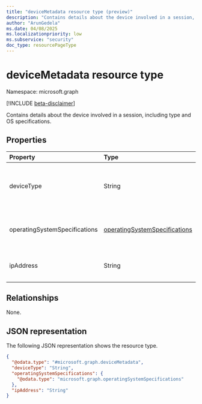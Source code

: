 ```yaml
---
title: "deviceMetadata resource type (preview)"
description: "Contains details about the device involved in a session, including type and OS specifications."
author: "ArunGedela"
ms.date: 04/08/2025
ms.localizationpriority: low
ms.subservice: "security"
doc_type: resourcePageType
---
```


# deviceMetadata resource type

Namespace: microsoft.graph

[!INCLUDE [beta-disclaimer](../../includes/beta-disclaimer.md)]

Contains details about the device involved in a session, including type and OS specifications.

## Properties

| Property                    | Type                                                                                                               | Description                                       |
| :-------------------------- | :----------------------------------------------------------------------------------------------------------------- | :------------------------------------------------ |
| deviceType                  | String                                                                                                             | Optional. The general type of the device (for example, "Managed", "Unmanaged"). |
| operatingSystemSpecifications | [operatingSystemSpecifications](../resources/operatingsystemspecifications.md)                                   | Details about the operating system platform and version. |
| ipAddress                   | String                                                                                                             | The Internet Protocol (IP) address of the device. |

## Relationships

None.

## JSON representation

The following JSON representation shows the resource type.
<!-- {
  "blockType": "resource",
  "@odata.type": "microsoft.graph.deviceMetadata",
  "openType": false
}-->
``` json
{
  "@odata.type": "#microsoft.graph.deviceMetadata",
  "deviceType": "String",
  "operatingSystemSpecifications": {
    "@odata.type": "microsoft.graph.operatingSystemSpecifications"
  },
  "ipAddress": "String"
}
```
